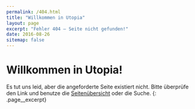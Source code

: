 ```yaml
---
permalink: /404.html
title: "Willkommen in Utopia"
layout: page
excerpt: "Fehler 404 – Seite nicht gefunden!"
date: 2016-08-26
sitemap: false
---
```


# Willkommen in Utopia!

Es tut uns leid, aber die angeforderte Seite existiert nicht. Bitte überprüfe den Link und benutze die [Seitenübersicht](/sitemap/ "Sitemap") oder die Suche.
{: .page__excerpt}
